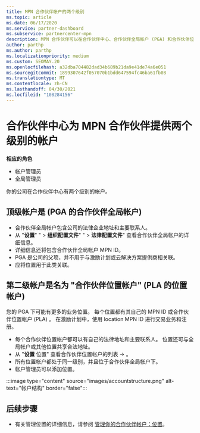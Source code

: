 ```yaml
---
title: MPN 合作伙伴帐户的两个级别
ms.topic: article
ms.date: 06/17/2020
ms.service: partner-dashboard
ms.subservice: partnercenter-mpn
description: MPN 合作伙伴可以在合作伙伴中心、合作伙伴全局帐户 (PGA) 和合作伙伴位置帐户 (PLA) 了解两个级别的帐户。
author: parthp
ms.author: parthp
ms.localizationpriority: medium
ms.custom: SEOMAY.20
ms.openlocfilehash: a32dba704482dad34b689b21da9e41de74a6e051
ms.sourcegitcommit: 1899307642f057070b1bdd647594fc46ba61fb08
ms.translationtype: MT
ms.contentlocale: zh-CN
ms.lasthandoff: 04/30/2021
ms.locfileid: "108284156"
---
```

# <a name="partner-center-has-two-levels-of-accounts-for-mpn-partners"></a>合作伙伴中心为 MPN 合作伙伴提供两个级别的帐户

**相应的角色**

- 帐户管理员
- 全局管理员

你的公司在合作伙伴中心有两个级别的帐户。

## <a name="the-top-level-account-is-the-partner-global-account-pga"></a>顶级帐户是 (PGA 的合作伙伴全局帐户) 

- 合作伙伴全局帐户包含公司的法律企业地址和主要联系人。 
- 从 "**设置**" "  >  **组织配置文件**" "  >  **法律配置文件**" 查看合作伙伴全局帐户的详细信息。
- 详细信息还将包含合作伙伴全局帐户 MPN ID。 
- PGA 是公司的父项，并不用于与激励计划或云解决方案提供商相关联。 
- 应将位置用于此类关联。

## <a name="the-second-level-account-is-the-location-account-called-partner-location-account-pla"></a>第二级帐户是名为 "合作伙伴位置帐户" (PLA 的位置帐户) 

您的 PGA 下可能有更多的业务位置。 每个位置都有其自己的 MPN ID 或合作伙伴位置帐户 (PLA) 。 在激励计划中，使用 location MPN ID 进行交易业务和注册。

- 每个合作伙伴位置帐户都可以有自己的法律地址和主要联系人。 位置还可与全局帐户或其他位置共享合法地址。
- 从 "**设置** 位置" 查看合作伙伴位置帐户的列表  ->  。
- 所有位置帐户都处于同一级别，并且位于合作伙伴全局帐户下。
- 帐户管理员可以添加位置。

:::image type="content" source="images/accountstructure.png" alt-text="帐户结构" border="false":::

## <a name="next-steps"></a>后续步骤

- 有关管理位置的详细信息，请参阅 [管理你的合作伙伴帐户：位置](manage-locations.md)。
